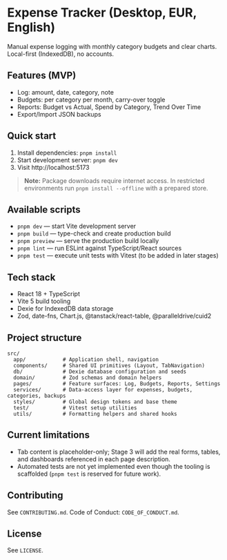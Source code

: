 # Expense Tracker (Desktop, EUR, English)

Manual expense logging with monthly category budgets and clear charts. Local-first (IndexedDB), no accounts.

## Features (MVP)
- Log: amount, date, category, note
- Budgets: per category per month, carry-over toggle
- Reports: Budget vs Actual, Spend by Category, Trend Over Time
- Export/Import JSON backups

## Quick start
1. Install dependencies: `pnpm install`
2. Start development server: `pnpm dev`
3. Visit http://localhost:5173

> **Note:** Package downloads require internet access. In restricted environments run `pnpm install --offline` with a prepared store.

## Available scripts
- `pnpm dev` — start Vite development server
- `pnpm build` — type-check and create production build
- `pnpm preview` — serve the production build locally
- `pnpm lint` — run ESLint against TypeScript/React sources
- `pnpm test` — execute unit tests with Vitest (to be added in later stages)

## Tech stack
- React 18 + TypeScript
- Vite 5 build tooling
- Dexie for IndexedDB data storage
- Zod, date-fns, Chart.js, @tanstack/react-table, @paralleldrive/cuid2

## Project structure
```
src/
  app/            # Application shell, navigation
  components/     # Shared UI primitives (Layout, TabNavigation)
  db/             # Dexie database configuration and seeds
  domain/         # Zod schemas and domain helpers
  pages/          # Feature surfaces: Log, Budgets, Reports, Settings
  services/       # Data-access layer for expenses, budgets, categories, backups
  styles/         # Global design tokens and base theme
  test/           # Vitest setup utilities
  utils/          # Formatting helpers and shared hooks
```

## Current limitations
- Tab content is placeholder-only; Stage 3 will add the real forms, tables, and dashboards referenced in each page description.
- Automated tests are not yet implemented even though the tooling is scaffolded (`pnpm test` is reserved for future work).

## Contributing
See `CONTRIBUTING.md`. Code of Conduct: `CODE_OF_CONDUCT.md`.

## License
See `LICENSE`.
